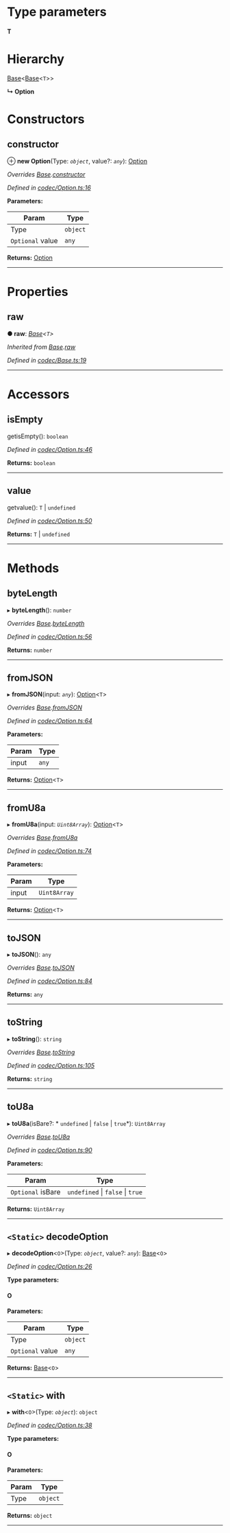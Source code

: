

# Type parameters
#### T 
# Hierarchy

 [Base](_codec_base_.base.md)<[Base](_codec_base_.base.md)<`T`>>

**↳ Option**

# Constructors

<a id="constructor"></a>

##  constructor

⊕ **new Option**(Type: *`object`*, value?: *`any`*): [Option](_codec_option_.option.md)

*Overrides [Base](_codec_base_.base.md).[constructor](_codec_base_.base.md#constructor)*

*Defined in [codec/Option.ts:16](https://github.com/polkadot-js/api/blob/bb114bc/packages/types/src/codec/Option.ts#L16)*

**Parameters:**

| Param | Type |
| ------ | ------ |
| Type | `object` |
| `Optional` value | `any` |

**Returns:** [Option](_codec_option_.option.md)

___

# Properties

<a id="raw"></a>

##  raw

**● raw**: *[Base](_codec_base_.base.md)<`T`>*

*Inherited from [Base](_codec_base_.base.md).[raw](_codec_base_.base.md#raw)*

*Defined in [codec/Base.ts:19](https://github.com/polkadot-js/api/blob/bb114bc/packages/types/src/codec/Base.ts#L19)*

___

# Accessors

<a id="isempty"></a>

##  isEmpty

getisEmpty(): `boolean`

*Defined in [codec/Option.ts:46](https://github.com/polkadot-js/api/blob/bb114bc/packages/types/src/codec/Option.ts#L46)*

**Returns:** `boolean`

___
<a id="value"></a>

##  value

getvalue():  `T` &#124; `undefined`

*Defined in [codec/Option.ts:50](https://github.com/polkadot-js/api/blob/bb114bc/packages/types/src/codec/Option.ts#L50)*

**Returns:**  `T` &#124; `undefined`

___

# Methods

<a id="bytelength"></a>

##  byteLength

▸ **byteLength**(): `number`

*Overrides [Base](_codec_base_.base.md).[byteLength](_codec_base_.base.md#bytelength)*

*Defined in [codec/Option.ts:56](https://github.com/polkadot-js/api/blob/bb114bc/packages/types/src/codec/Option.ts#L56)*

**Returns:** `number`

___
<a id="fromjson"></a>

##  fromJSON

▸ **fromJSON**(input: *`any`*): [Option](_codec_option_.option.md)<`T`>

*Overrides [Base](_codec_base_.base.md).[fromJSON](_codec_base_.base.md#fromjson)*

*Defined in [codec/Option.ts:64](https://github.com/polkadot-js/api/blob/bb114bc/packages/types/src/codec/Option.ts#L64)*

**Parameters:**

| Param | Type |
| ------ | ------ |
| input | `any` |

**Returns:** [Option](_codec_option_.option.md)<`T`>

___
<a id="fromu8a"></a>

##  fromU8a

▸ **fromU8a**(input: *`Uint8Array`*): [Option](_codec_option_.option.md)<`T`>

*Overrides [Base](_codec_base_.base.md).[fromU8a](_codec_base_.base.md#fromu8a)*

*Defined in [codec/Option.ts:74](https://github.com/polkadot-js/api/blob/bb114bc/packages/types/src/codec/Option.ts#L74)*

**Parameters:**

| Param | Type |
| ------ | ------ |
| input | `Uint8Array` |

**Returns:** [Option](_codec_option_.option.md)<`T`>

___
<a id="tojson"></a>

##  toJSON

▸ **toJSON**(): `any`

*Overrides [Base](_codec_base_.base.md).[toJSON](_codec_base_.base.md#tojson)*

*Defined in [codec/Option.ts:84](https://github.com/polkadot-js/api/blob/bb114bc/packages/types/src/codec/Option.ts#L84)*

**Returns:** `any`

___
<a id="tostring"></a>

##  toString

▸ **toString**(): `string`

*Overrides [Base](_codec_base_.base.md).[toString](_codec_base_.base.md#tostring)*

*Defined in [codec/Option.ts:105](https://github.com/polkadot-js/api/blob/bb114bc/packages/types/src/codec/Option.ts#L105)*

**Returns:** `string`

___
<a id="tou8a"></a>

##  toU8a

▸ **toU8a**(isBare?: * `undefined` &#124; `false` &#124; `true`*): `Uint8Array`

*Overrides [Base](_codec_base_.base.md).[toU8a](_codec_base_.base.md#tou8a)*

*Defined in [codec/Option.ts:90](https://github.com/polkadot-js/api/blob/bb114bc/packages/types/src/codec/Option.ts#L90)*

**Parameters:**

| Param | Type |
| ------ | ------ |
| `Optional` isBare |  `undefined` &#124; `false` &#124; `true`|

**Returns:** `Uint8Array`

___
<a id="decodeoption"></a>

## `<Static>` decodeOption

▸ **decodeOption**<`O`>(Type: *`object`*, value?: *`any`*): [Base](_codec_base_.base.md)<`O`>

*Defined in [codec/Option.ts:26](https://github.com/polkadot-js/api/blob/bb114bc/packages/types/src/codec/Option.ts#L26)*

**Type parameters:**

#### O 
**Parameters:**

| Param | Type |
| ------ | ------ |
| Type | `object` |
| `Optional` value | `any` |

**Returns:** [Base](_codec_base_.base.md)<`O`>

___
<a id="with"></a>

## `<Static>` with

▸ **with**<`O`>(Type: *`object`*): `object`

*Defined in [codec/Option.ts:38](https://github.com/polkadot-js/api/blob/bb114bc/packages/types/src/codec/Option.ts#L38)*

**Type parameters:**

#### O 
**Parameters:**

| Param | Type |
| ------ | ------ |
| Type | `object` |

**Returns:** `object`

___

